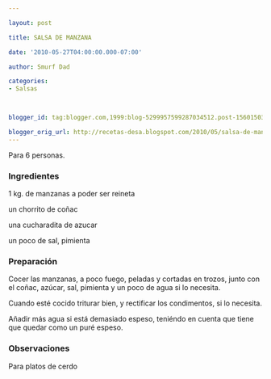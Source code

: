 ```yaml
---

layout: post

title: SALSA DE MANZANA

date: '2010-05-27T04:00:00.000-07:00'

author: Smurf Dad

categories:
- Salsas



blogger_id: tag:blogger.com,1999:blog-5299957599287034512.post-1560150342098813975

blogger_orig_url: http://recetas-desa.blogspot.com/2010/05/salsa-de-manzana.html
---
```


Para 6 personas.

<h3>Ingredientes</h3>

1 kg. de manzanas a poder ser reineta

un chorrito de coñac

una cucharadita de azucar

un poco de sal, pimienta

<h3>Preparación</h3>

Cocer las manzanas, a poco fuego, peladas y cortadas en trozos, junto con el coñac, azúcar, sal, pimienta y un poco de agua si lo necesita.

Cuando esté cocido triturar bien, y rectificar los condimentos, si lo necesita.

Añadir más agua si está demasiado espeso, teniéndo en cuenta que tiene que quedar como un puré espeso.

<h3>Observaciones</h3>

Para platos de cerdo

